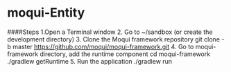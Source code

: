 # moqui-Entity
####Steps
1.Open a Terminal window
2. Go to ~/sandbox (or create the development directory)
3. Clone the Moqui framework repository
git clone -b master https://github.com/moqui/moqui-framework.git
4. Go to ​moqui-framework​ directory, add the runtime component
cd moqui-framework
./gradlew getRuntime
5. Run the application
./gradlew run
